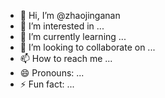 - 👋 Hi, I’m @zhaojinganan
- 👀 I’m interested in ...
- 🌱 I’m currently learning ...
- 💞️ I’m looking to collaborate on ...
- 📫 How to reach me ...
- 😄 Pronouns: ...
- ⚡ Fun fact: ...

<!---
zhaojinganan/zhaojinganan is a ✨ special ✨ repository because its `README.md` (this file) appears on your GitHub profile.
You can click the Preview link to take a look at your changes.
--->
